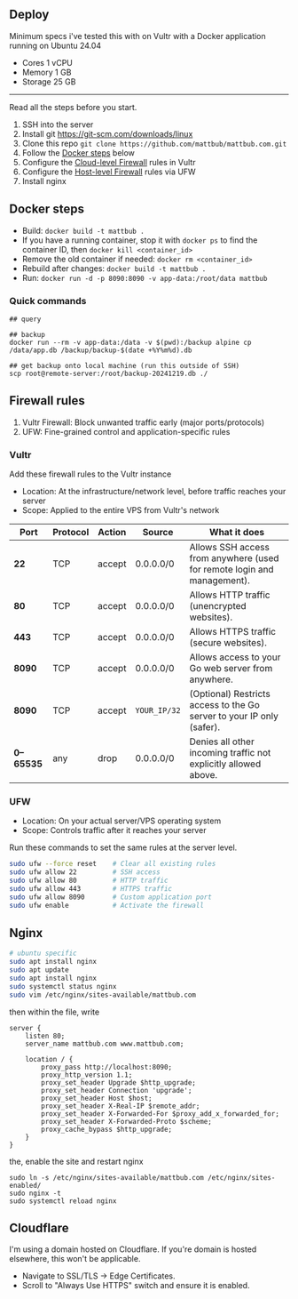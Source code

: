 ## Deploy

Minimum specs i've tested this with on Vultr with a Docker application running on Ubuntu 24.04

- Cores 1 vCPU
- Memory 1 GB
- Storage 25 GB

---

Read all the steps before you start.

1. SSH into the server
2. Install git https://git-scm.com/downloads/linux
3. Clone this repo `git clone https://github.com/mattbub/mattbub.com.git`
4. Follow the [Docker steps](#docker-steps) below
5. Configure the [Cloud-level Firewall](#vultr) rules in Vultr
6. Configure the [Host-level Firewall](#ufw) rules via UFW
7. Install nginx

## Docker steps

- Build: `docker build -t mattbub .`
- If you have a running container, stop it with `docker ps` to find the container ID, then `docker kill <container_id>`
- Remove the old container if needed: `docker rm <container_id>`
- Rebuild after changes: `docker build -t mattbub .`
- Run: `docker run -d -p 8090:8090 -v app-data:/root/data mattbub`

### Quick commands

```
## query

## backup
docker run --rm -v app-data:/data -v $(pwd):/backup alpine cp /data/app.db /backup/backup-$(date +%Y%m%d).db

## get backup onto local machine (run this outside of SSH)
scp root@remote-server:/root/backup-20241219.db ./
```

## Firewall rules

1. Vultr Firewall: Block unwanted traffic early (major ports/protocols)
2. UFW: Fine-grained control and application-specific rules

### Vultr

Add these firewall rules to the Vultr instance

- Location: At the infrastructure/network level, before traffic reaches your server
- Scope: Applied to the entire VPS from Vultr's network

| Port        | Protocol | Action | Source       | What it does                                                            |
| ----------- | -------- | ------ | ------------ | ----------------------------------------------------------------------- |
| **22**      | TCP      | accept | 0.0.0.0/0    | Allows SSH access from anywhere (used for remote login and management). |
| **80**      | TCP      | accept | 0.0.0.0/0    | Allows HTTP traffic (unencrypted websites).                             |
| **443**     | TCP      | accept | 0.0.0.0/0    | Allows HTTPS traffic (secure websites).                                 |
| **8090**    | TCP      | accept | 0.0.0.0/0    | Allows access to your Go web server from anywhere.                      |
| **8090**    | TCP      | accept | `YOUR_IP/32` | (Optional) Restricts access to the Go server to your IP only (safer).   |
| **0–65535** | any      | drop   | 0.0.0.0/0    | Denies all other incoming traffic not explicitly allowed above.         |

### UFW

- Location: On your actual server/VPS operating system
- Scope: Controls traffic after it reaches your server

Run these commands to set the same rules at the server level.

```sh
sudo ufw --force reset    # Clear all existing rules
sudo ufw allow 22         # SSH access
sudo ufw allow 80         # HTTP traffic
sudo ufw allow 443        # HTTPS traffic
sudo ufw allow 8090       # Custom application port
sudo ufw enable           # Activate the firewall
```

## Nginx

```sh
# ubuntu specific
sudo apt install nginx
sudo apt update
sudo apt install nginx
sudo systemctl status nginx
sudo vim /etc/nginx/sites-available/mattbub.com
```

then within the file, write

```
server {
    listen 80;
    server_name mattbub.com www.mattbub.com;

    location / {
        proxy_pass http://localhost:8090;
        proxy_http_version 1.1;
        proxy_set_header Upgrade $http_upgrade;
        proxy_set_header Connection 'upgrade';
        proxy_set_header Host $host;
        proxy_set_header X-Real-IP $remote_addr;
        proxy_set_header X-Forwarded-For $proxy_add_x_forwarded_for;
        proxy_set_header X-Forwarded-Proto $scheme;
        proxy_cache_bypass $http_upgrade;
    }
}
```

the, enable the site and restart nginx

```
sudo ln -s /etc/nginx/sites-available/mattbub.com /etc/nginx/sites-enabled/
sudo nginx -t
sudo systemctl reload nginx
```

## Cloudflare

I'm using a domain hosted on Cloudflare. If you're domain is hosted elsewhere, this won't be applicable.

- Navigate to SSL/TLS -> Edge Certificates.
- Scroll to "Always Use HTTPS" switch and ensure it is enabled.
